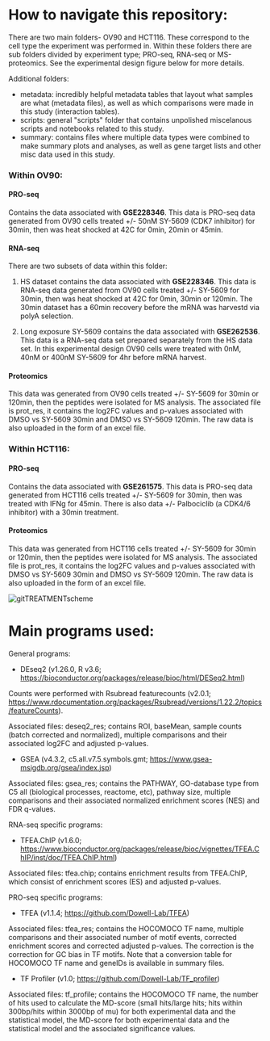 # How to navigate this repository: #
There are two main folders- OV90 and HCT116. These correspond to the cell type the experiment was performed in.
Within these folders there are sub folders divided by experiment type; PRO-seq, RNA-seq or MS-proteomics. See the experimental design figure below for more details.

Additional folders:
- metadata: incredibly helpful metadata tables that layout what samples are what (metadata files), as well as which comparisons were made in this study (interaction tables).
- scripts: general "scripts" folder that contains unpolished miscelanous scripts and notebooks related to this study.
- summary: contains files where multiple data types were combined to make summary plots and analyses, as well as gene target lists and other misc data used in this study.

### Within OV90: ###
#### PRO-seq ####
Contains the data associated with **GSE228346**.
This data is PRO-seq data generated from OV90 cells treated +/- 50nM SY-5609 (CDK7 inhibitor) for 30min, then was heat shocked at 42C for 0min, 20min or 45min.

#### RNA-seq ####
There are two subsets of data within this folder:
1) HS dataset contains the data associated with **GSE228346**.
This data is RNA-seq data generated from OV90 cells treated +/- SY-5609 for 30min, then was heat shocked at 42C for 0min, 30min or 120min. The 30min dataset has a 60min recovery before the mRNA was harvestd via polyA selection.

2) Long exposure SY-5609 contains the data associated with **GSE262536**.
This data is a RNA-seq data set prepared separately from the HS data set. In this experimental design OV90 cells were treated with 0nM, 40nM or 400nM SY-5609 for 4hr before mRNA harvest.

#### Proteomics ####
This data was generated from OV90 cells treated +/- SY-5609 for 30min or 120min, then the peptides were isolated for MS analysis.
The associated file is prot_res, it contains the log2FC values and p-values associated with DMSO vs SY-5609 30min and DMSO vs SY-5609 120min.
The raw data is also uploaded in the form of an excel file.

### Within HCT116: ###
#### PRO-seq ####
Contains the data associated with **GSE261575**.
This data is PRO-seq data generated from HCT116 cells treated +/- SY-5609 for 30min, then was treated with IFNg for 45min.
There is also data +/- Palbociclib (a CDK4/6 inhibitor) with a 30min treatment.

#### Proteomics ####
This data was generated from HCT116 cells treated +/- SY-5609 for 30min or 120min, then the peptides were isolated for MS analysis.
The associated file is prot_res, it contains the log2FC values and p-values associated with DMSO vs SY-5609 30min and DMSO vs SY-5609 120min.
The raw data is also uploaded in the form of an excel file.

![gitTREATMENTscheme](https://github.com/Dowell-Lab/CDK7_inhibition/assets/48491008/b2f2ba94-8fc8-4a1c-9e66-852c1c99e971)

# Main programs used: #
General programs:
- DEseq2 (v1.26.0, R v3.6; https://bioconductor.org/packages/release/bioc/html/DESeq2.html)
 
Counts were performed with Rsubread featurecounts (v2.0.1; https://www.rdocumentation.org/packages/Rsubread/versions/1.22.2/topics/featureCounts).

Associated files: deseq2_res; contains ROI, baseMean, sample counts (batch corrected and normalized), multiple comparisons and their associated log2FC and adjusted p-values.

- GSEA (v4.3.2, c5.all.v7.5.symbols.gmt; https://www.gsea-msigdb.org/gsea/index.jsp)

Associated files: gsea_res; contains the PATHWAY, GO-database type from C5 all (biological processes, reactome, etc), pathway size, multiple comparisons and their associated normalized enrichment scores (NES) and FDR q-values.

RNA-seq specific programs:
- TFEA.ChIP (v1.6.0; https://www.bioconductor.org/packages/release/bioc/vignettes/TFEA.ChIP/inst/doc/TFEA.ChIP.html)

Associated files: tfea.chip; contains enrichment results from TFEA.ChIP, which consist of enrichment scores (ES) and adjusted p-values.

PRO-seq specific programs:
- TFEA (v1.1.4; https://github.com/Dowell-Lab/TFEA)

Associated files: tfea_res; contains the HOCOMOCO TF name,  multiple comparisons and their associated number of motif events, corrected enrichment scores and corrected adjusted p-values. The correction is the correction for GC bias in TF motifs. Note that a conversion table for HOCOMOCO TF name and geneIDs is available in summary files.

- TF Profiler (v1.0; https://github.com/Dowell-Lab/TF_profiler)

Associated files: tf_profile; contains the HOCOMOCO TF name, the number of hits used to calculate the MD-score (small hits/large hits; hits within 300bp/hits within 3000bp of mu) for both experimental data and the statistical model, the MD-score for both experimental data and the statistical model and the associated significance values.



